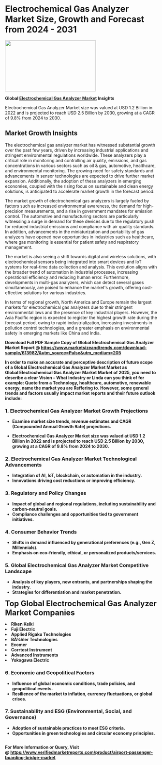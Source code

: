 <H1>Electrochemical Gas Analyzer Market Size, Growth and Forecast from 2024 - 2031</H1><img class="aligncenter size-medium wp-image-584254" src="https://thirdeyenews.in/wp-content/uploads/2024/09/Global-Market-Research-300x168.jpeg" alt="" width="300" height="168" /><p><strong>Global&nbsp;<a href="https://www.marketsizeandtrends.com/download-sample/613982/&amp;utm_source=Pulse&amp;utm_medium=205">Electrochemical Gas Analyzer Market</a> Insights</strong></p><p>Electrochemical Gas Analyzer Market size was valued at USD 1.2 Billion in 2022 and is projected to reach USD 2.5 Billion by 2030, growing at a CAGR of 9.8% from 2024 to 2030.</p><p><h2>Market Growth Insights</h2> <p>The electrochemical gas analyzer market has witnessed substantial growth over the past few years, driven by increasing industrial applications and stringent environmental regulations worldwide. These analyzers play a critical role in monitoring and controlling air quality, emissions, and gas concentrations in various sectors such as oil & gas, automotive, healthcare, and environmental monitoring. The growing need for safety standards and advancements in sensor technologies are expected to drive further market expansion. Additionally, the adoption of these analyzers in emerging economies, coupled with the rising focus on sustainable and clean energy solutions, is anticipated to accelerate market growth in the forecast period.</p> <p><strong></strong></p> <p>The market growth of electrochemical gas analyzers is largely fueled by factors such as increased environmental awareness, the demand for high-precision measurements, and a rise in government mandates for emission control. The automotive and manufacturing sectors are particularly witnessing a surge in demand for these devices due to the regulatory push for reduced industrial emissions and compliance with air quality standards. In addition, advancements in the miniaturization and portability of gas analyzers have opened new opportunities in industries such as healthcare, where gas monitoring is essential for patient safety and respiratory management.</p> <p>The market is also seeing a shift towards digital and wireless solutions, with electrochemical sensors being integrated into smart devices and IoT systems for real-time data collection and analysis. This evolution aligns with the broader trend of automation in industrial processes, increasing operational efficiency and reducing human error. Furthermore, developments in multi-gas analyzers, which can detect several gases simultaneously, are poised to enhance the market's growth, offering cost-effective solutions for various industries.</p> <p>In terms of regional growth, North America and Europe remain the largest markets for electrochemical gas analyzers due to their stringent environmental laws and the presence of key industrial players. However, the Asia Pacific region is expected to register the highest growth rate during the forecast period, owing to rapid industrialization, increasing investments in pollution control technologies, and a greater emphasis on environmental safety in emerging markets like China and India.</p> <p><strong></p><p><span class=""><strong>Download Full PDF Sample Copy of Global Electrochemical Gas Analyzer Market Report</strong> @ <a href="https://www.marketsizeandtrends.com/download-sample/613982/&amp;utm_source=Pulse&amp;utm_medium=205" target="_blank">https://www.marketsizeandtrends.com/download-sample/613982/&amp;utm_source=Pulse&amp;utm_medium=205</a></span></p><p>In order to make an accurate and perceptive description of future scope of a Global&nbsp;Electrochemical Gas Analyzer Market Market as Global&nbsp;Electrochemical Gas Analyzer Market Market of 2025, you need to describe a clear Vision &ndash; What Industry or Linda can you think of for example: Quote from a Technology, healthcare, automotive, renewable energy, name the market you are Reffering to. However, some general trends and factors usually impact market reports and their future outlook include:</p><h3>1.&nbsp;<strong>Electrochemical Gas Analyzer Market Growth Projections</strong></h3><ul><li>Examine market size trends, revenue estimates and CAGR (Compounded Annual Growth Rate) projections.</li><li><p>Electrochemical Gas Analyzer Market size was valued at USD 1.2 Billion in 2022 and is projected to reach USD 2.5 Billion by 2030, growing at a CAGR of 9.8% from 2024 to 2030.</p></li></ul><h3>2.&nbsp;<strong>Electrochemical Gas Analyzer Market Technological Advancements</strong></h3><ul><li>Integration of AI, IoT, blockchain, or automation in the industry.</li><li>Innovations driving cost reductions or improving efficiency.</li></ul><h3>3.&nbsp;<strong>Regulatory and Policy Changes</strong></h3><ul><li>Impact of global and regional regulations, including sustainability and carbon-neutral goals.</li><li>Compliance challenges and opportunities tied to government initiatives.</li></ul><h3>4.&nbsp;<strong>Consumer Behavior Trends</strong></h3><ul><li>Shifts in demand influenced by generational preferences (e.g., Gen Z, Millennials).</li><li>Emphasis on eco-friendly, ethical, or personalized products/services.</li></ul><h3>5.&nbsp;<strong>Global Electrochemical Gas Analyzer Market Competitive Landscape</strong></h3><ul><li>Analysis of key players, new entrants, and partnerships shaping the industry.</li><li>Strategies for differentiation and market penetration.</li></ul><p data-pm-slice="1 1 []"><span style="color: inherit; font-family: inherit; font-size: 25px;">Top Global Electrochemical Gas Analyzer Market Companies</span></p><div class="" data-test-id=""><p><li>Riken Keiki</li><li> Fuji Electric</li><li> Applied Rigaku Technologies</li><li> BÃ¼hler Technologies</li><li> Ecomer</li><li> Corrtest Instrument</li><li> Advanced Instruments</li><li> Yokogawa Electric</li></p></div><h3>6.&nbsp;<strong>Economic and Geopolitical Factors</strong></h3><ul><li>Influence of global economic conditions, trade policies, and geopolitical events.</li><li>Resilience of the market to inflation, currency fluctuations, or global crises.</li></ul><h3>7.&nbsp;<strong>Sustainability and ESG (Environmental, Social, and Governance)</strong></h3><ul><li>Adoption of sustainable practices to meet ESG criteria.</li><li>Opportunities in green technologies and circular economy principles.</li></ul><h2><strong style="font-size: 14px;">For More Information or Query, Visit @&nbsp;</strong><a style="background-color: #ffffff; font-size: 14px;" href="https://www.marketsizeandtrends.com/report/electrochemical-gas-analyzer-market/" target="_blank">https://www.verifiedmarketreports.com/product/airport-passenger-boarding-bridge-market</a></h2>
